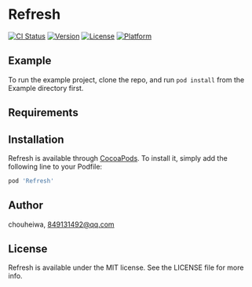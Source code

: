 # Refresh

[![CI Status](https://img.shields.io/travis/chouheiwa/Refresh.svg?style=flat)](https://travis-ci.org/chouheiwa/Refresh)
[![Version](https://img.shields.io/cocoapods/v/Refresh.svg?style=flat)](https://cocoapods.org/pods/Refresh)
[![License](https://img.shields.io/cocoapods/l/Refresh.svg?style=flat)](https://cocoapods.org/pods/Refresh)
[![Platform](https://img.shields.io/cocoapods/p/Refresh.svg?style=flat)](https://cocoapods.org/pods/Refresh)

## Example

To run the example project, clone the repo, and run `pod install` from the Example directory first.

## Requirements

## Installation

Refresh is available through [CocoaPods](https://cocoapods.org). To install
it, simply add the following line to your Podfile:

```ruby
pod 'Refresh'
```

## Author

chouheiwa, 849131492@qq.com

## License

Refresh is available under the MIT license. See the LICENSE file for more info.
